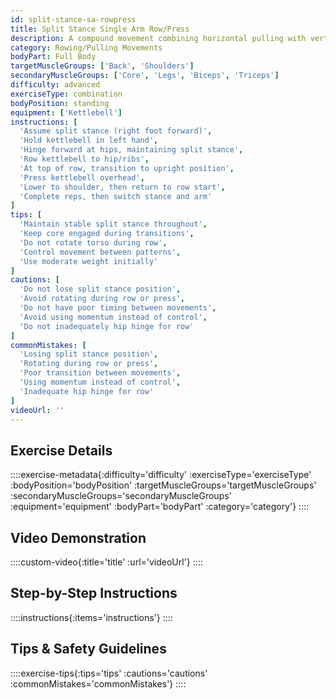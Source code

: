 ```yaml
---
id: split-stance-sa-rowpress
title: Split Stance Single Arm Row/Press
description: A compound movement combining horizontal pulling with vertical pressing from a split stance, developing full upper body strength while challenging stability and coordination through opposing movement patterns.
category: Rowing/Pulling Movements
bodyPart: Full Body
targetMuscleGroups: ['Back', 'Shoulders']
secondaryMuscleGroups: ['Core', 'Legs', 'Biceps', 'Triceps']
difficulty: advanced
exerciseType: combination
bodyPosition: standing
equipment: ['Kettlebell']
instructions: [
  'Assume split stance (right foot forward)',
  'Hold kettlebell in left hand',
  'Hinge forward at hips, maintaining split stance',
  'Row kettlebell to hip/ribs',
  'At top of row, transition to upright position',
  'Press kettlebell overhead',
  'Lower to shoulder, then return to row start',
  'Complete reps, then switch stance and arm'
]
tips: [
  'Maintain stable split stance throughout',
  'Keep core engaged during transitions',
  'Do not rotate torso during row',
  'Control movement between patterns',
  'Use moderate weight initially'
]
cautions: [
  'Do not lose split stance position',
  'Avoid rotating during row or press',
  'Do not have poor timing between movements',
  'Avoid using momentum instead of control',
  'Do not inadequately hip hinge for row'
]
commonMistakes: [
  'Losing split stance position',
  'Rotating during row or press',
  'Poor transition between movements',
  'Using momentum instead of control',
  'Inadequate hip hinge for row'
]
videoUrl: ''
---
```


## Exercise Details

::::exercise-metadata{:difficulty='difficulty' :exerciseType='exerciseType' :bodyPosition='bodyPosition' :targetMuscleGroups='targetMuscleGroups' :secondaryMuscleGroups='secondaryMuscleGroups' :equipment='equipment' :bodyPart='bodyPart' :category='category'}
::::

## Video Demonstration

::::custom-video{:title='title' :url='videoUrl'}
::::

## Step-by-Step Instructions

::::instructions{:items='instructions'}
::::

## Tips & Safety Guidelines

::::exercise-tips{:tips='tips' :cautions='cautions' :commonMistakes='commonMistakes'}
::::
